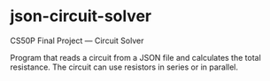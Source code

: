 # json-circuit-solver
CS50P Final Project — Circuit Solver

Program that reads a circuit from a JSON file and calculates the total resistance. The circuit can use resistors in series or in parallel.  

